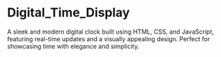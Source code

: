 # Digital_Time_Display
A sleek and modern digital clock built using HTML, CSS, and JavaScript, featuring real-time updates and a visually appealing design. Perfect for showcasing time with elegance and simplicity.






